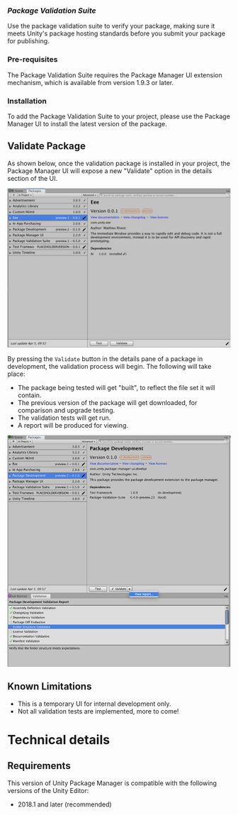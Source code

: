 ### **_Package Validation Suite_**

Use the package validation suite to verify your package, making sure it meets Unity's package hosting standards before you submit your package for publishing.

### Pre-requisites
The Package Validation Suite requires the Package Manager UI extension mechanism, which is available from version 1.9.3 or later.

### Installation
To add the Package Validation Suite to your project, please use the Package Manager UI to install the latest version of the package.

## Validate Package
As shown below, once the validation package is installed in your project, the Package Manager UI will expose a new "Validate" option in the details section of the UI.

![Validate button](images/Validate.png)

 By pressing the `Validate` button in the details pane of a package in development, the validation process will begin.  The following will take place:
 - The package being tested will get "built", to reflect the file set it will contain.
 - The previous version of the package will get downloaded, for comparison and upgrade testing.
 - The validation tests will get run.
 - A report will be produced for viewing.


 ![results](images/ValidateResults.png)

## Known Limitations

* This is a temporary UI for internal development only.
* Not all validation tests are implemented, more to come!


# Technical details

## Requirements

This version of Unity Package Manager is compatible with the following versions of the Unity Editor:

* 2018.1 and later (recommended)
